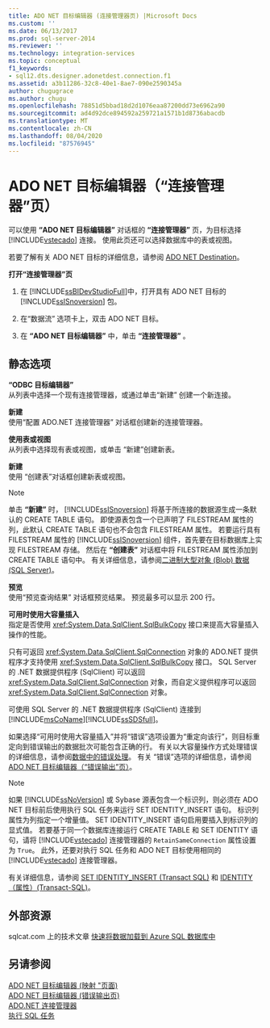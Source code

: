 ```yaml
---
title: ADO NET 目标编辑器 (连接管理器页) |Microsoft Docs
ms.custom: ''
ms.date: 06/13/2017
ms.prod: sql-server-2014
ms.reviewer: ''
ms.technology: integration-services
ms.topic: conceptual
f1_keywords:
- sql12.dts.designer.adonetdest.connection.f1
ms.assetid: a3b11286-32c8-40e1-8ae7-090e2590345a
author: chugugrace
ms.author: chugu
ms.openlocfilehash: 78851d5bbad18d2d1076eaa87200dd73e6962a90
ms.sourcegitcommit: ad4d92dce894592a259721a1571b1d8736abacdb
ms.translationtype: MT
ms.contentlocale: zh-CN
ms.lasthandoff: 08/04/2020
ms.locfileid: "87576945"
---
```

# <a name="ado-net-destination-editor-connection-manager-page"></a>ADO NET 目标编辑器（“连接管理器”页）
  可以使用 **“ADO NET 目标编辑器”** 对话框的 **“连接管理器”** 页，为目标选择 [!INCLUDE[vstecado](../includes/vstecado-md.md)] 连接。 使用此页还可以选择数据库中的表或视图。  
  
 若要了解有关 ADO NET 目标的详细信息，请参阅 [ADO NET Destination](data-flow/ado-net-destination.md)。  
  
 **打开“连接管理器”页**  
  
1.  在 [!INCLUDE[ssBIDevStudioFull](../includes/ssbidevstudiofull-md.md)]中，打开具有 ADO NET 目标的 [!INCLUDE[ssISnoversion](../includes/ssisnoversion-md.md)] 包。  
  
2.  在“数据流”  选项卡上，双击 ADO NET 目标。  
  
3.  在 **“ADO NET 目标编辑器”** 中，单击 **“连接管理器”** 。  
  
## <a name="static-options"></a>静态选项  
 **“ODBC 目标编辑器”**  
 从列表中选择一个现有连接管理器，或通过单击“新建”  创建一个新连接。  
  
 **新建**  
 使用“配置 ADO.NET 连接管理器”  对话框创建新的连接管理器。  
  
 **使用表或视图**  
 从列表中选择现有表或视图，或单击  “新建”创建新表。  
  
 **新建**  
 使用  “创建表”对话框创建新表或视图。  
  
> [!NOTE]  
>  单击 **“新建”** 时， [!INCLUDE[ssISnoversion](../includes/ssisnoversion-md.md)] 将基于所连接的数据源生成一条默认的 CREATE TABLE 语句。 即使源表包含一个已声明了 FILESTREAM 属性的列，此默认 CREATE TABLE 语句也不会包含 FILESTREAM 属性。 若要运行具有 FILESTREAM 属性的 [!INCLUDE[ssISnoversion](../includes/ssisnoversion-md.md)] 组件，首先要在目标数据库上实现 FILESTREAM 存储。 然后在 **“创建表”** 对话框中将 FILESTREAM 属性添加到 CREATE TABLE 语句中。 有关详细信息，请参阅[二进制大型对象 (Blob) 数据 (SQL Server)](../relational-databases/blob/binary-large-object-blob-data-sql-server.md)。  
  
 **预览**  
 使用“预览查询结果”  对话框预览结果。 预览最多可以显示 200 行。  
  
 **可用时使用大容量插入**  
 指定是否使用 <xref:System.Data.SqlClient.SqlBulkCopy> 接口来提高大容量插入操作的性能。  
  
 只有可返回 <xref:System.Data.SqlClient.SqlConnection> 对象的 ADO.NET 提供程序才支持使用 <xref:System.Data.SqlClient.SqlBulkCopy> 接口。 SQL Server 的 .NET 数据提供程序 (SqlClient) 可以返回 <xref:System.Data.SqlClient.SqlConnection> 对象，而自定义提供程序可以返回 <xref:System.Data.SqlClient.SqlConnection> 对象。  
  
 可使用 SQL Server 的 .NET 数据提供程序 (SqlClient) 连接到 [!INCLUDE[msCoName](../includes/msconame-md.md)][!INCLUDE[ssSDSfull](../includes/sssdsfull-md.md)]。  
  
 如果选择“可用时使用大容量插入”并将“错误”选项设置为“重定向该行”，则目标重定向到错误输出的数据批次可能包含正确的行。    有关以大容量操作方式处理错误的详细信息，请参阅[数据中的错误处理](data-flow/error-handling-in-data.md)。 有关  “错误”选项的详细信息，请参阅 [ADO NET 目标编辑器（“错误输出”页）](../../2014/integration-services/ado-net-destination-editor-error-output-page.md)。  
  
> [!NOTE]  
>  如果 [!INCLUDE[ssNoVersion](../includes/ssnoversion-md.md)] 或 Sybase 源表包含一个标识列，则必须在 ADO NET 目标前后使用执行 SQL 任务来运行 SET IDENTITY_INSERT 语句。 标识列属性为列指定一个增量值。 SET IDENTITY_INSERT 语句启用要插入到标识列的显式值。 若要基于同一个数据库连接运行 CREATE TABLE 和 SET IDENTITY 语句，请将 [!INCLUDE[vstecado](../includes/vstecado-md.md)] 连接管理器的 `RetainSameConnection` 属性设置为 `True`。 此外，还要对执行 SQL 任务和 ADO NET 目标使用相同的 [!INCLUDE[vstecado](../includes/vstecado-md.md)] 连接管理器。  
>   
>  有关详细信息，请参阅 [SET IDENTITY_INSERT (Transact SQL)](/sql/t-sql/statements/set-identity-insert-transact-sql) 和 [IDENTITY（属性）(Transact-SQL)](/sql/t-sql/statements/create-table-transact-sql-identity-property)。  
  
## <a name="external-resources"></a>外部资源  
 sqlcat.com 上的技术文章 [快速将数据加载到 Azure SQL 数据库中](https://go.microsoft.com/fwlink/?LinkId=244333)  
  
## <a name="see-also"></a>另请参阅  
 [ADO NET 目标编辑器 &#40;映射 "页面&#41;](../../2014/integration-services/ado-net-destination-editor-mappings-page.md)   
 [ADO NET 目标编辑器 &#40;错误输出页&#41;](../../2014/integration-services/ado-net-destination-editor-error-output-page.md)   
 [ADO.NET 连接管理器](connection-manager/ado-net-connection-manager.md)   
 [执行 SQL 任务](control-flow/execute-sql-task.md)  
  
  
